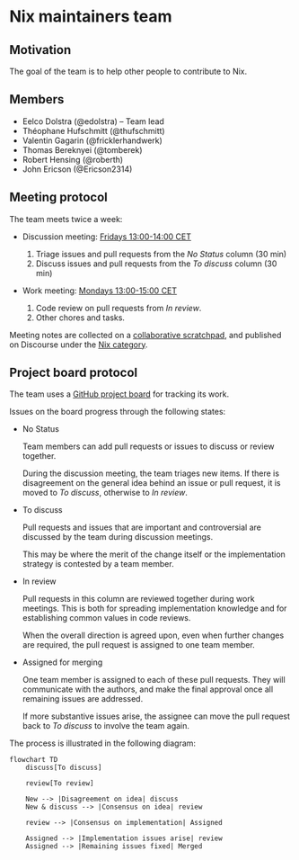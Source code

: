 # Nix maintainers team

## Motivation

The goal of the team is to help other people to contribute to Nix.

## Members

- Eelco Dolstra (@edolstra) – Team lead
- Théophane Hufschmitt (@thufschmitt)
- Valentin Gagarin (@fricklerhandwerk)
- Thomas Bereknyei (@tomberek)
- Robert Hensing (@roberth)
- John Ericson (@Ericson2314)

## Meeting protocol

The team meets twice a week:

- Discussion meeting: [Fridays 13:00-14:00 CET](https://calendar.google.com/calendar/event?eid=MHNtOGVuNWtrZXNpZHR2bW1sM3QyN2ZjaGNfMjAyMjExMjVUMTIwMDAwWiBiOW81MmZvYnFqYWs4b3E4bGZraGczdDBxZ0Bn)

  1. Triage issues and pull requests from the _No Status_ column (30 min)
  2. Discuss issues and pull requests from the _To discuss_ column (30 min)

- Work meeting: [Mondays 13:00-15:00 CET](https://calendar.google.com/calendar/event?eid=NTM1MG1wNGJnOGpmOTZhYms3bTB1bnY5cWxfMjAyMjExMjFUMTIwMDAwWiBiOW81MmZvYnFqYWs4b3E4bGZraGczdDBxZ0Bn)

  1. Code review on pull requests from _In review_.
  2. Other chores and tasks.

Meeting notes are collected on a [collaborative scratchpad](https://pad.lassul.us/Cv7FpYx-Ri-4VjUykQOLAw), and published on Discourse under the [Nix category](https://discourse.nixos.org/c/dev/nix/50).

## Project board protocol

The team uses a [GitHub project board](https://github.com/orgs/NixOS/projects/19/views/1) for tracking its work.

Issues on the board progress through the following states:

- No Status

  Team members can add pull requests or issues to discuss or review together.

  During the discussion meeting, the team triages new items.
  If there is disagreement on the general idea behind an issue or pull request, it is moved to _To discuss_, otherwise to _In review_.

- To discuss

  Pull requests and issues that are important and controversial are discussed by the team during discussion meetings.

  This may be where the merit of the change itself or the implementation strategy is contested by a team member.

- In review

  Pull requests in this column are reviewed together during work meetings.
  This is both for spreading implementation knowledge and for establishing common values in code reviews.

  When the overall direction is agreed upon, even when further changes are required, the pull request is assigned to one team member.

- Assigned for merging

  One team member is assigned to each of these pull requests.
  They will communicate with the authors, and make the final approval once all remaining issues are addressed.

  If more substantive issues arise, the assignee can move the pull request back to _To discuss_ to involve the team again.

The process is illustrated in the following diagram:

```mermaid
flowchart TD
    discuss[To discuss]

    review[To review]

    New --> |Disagreement on idea| discuss
    New & discuss --> |Consensus on idea| review

    review --> |Consensus on implementation| Assigned

    Assigned --> |Implementation issues arise| review
    Assigned --> |Remaining issues fixed| Merged
```
